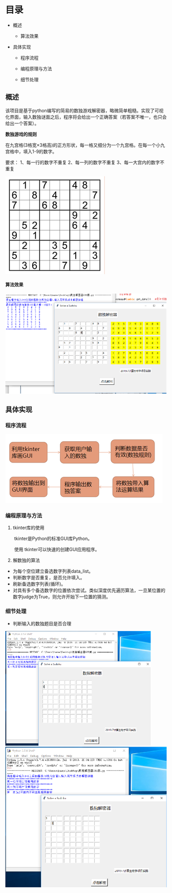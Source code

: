 # 目录

- 概述

  - 算法效果

- 具体实现

  - 程序流程

  - 编程原理与方法

  - 细节处理

    

## 概述

该项目是基于python编写的简易的数独游戏解密器，略微简单粗糙。实现了可视化界面，输入数独谜面之后，程序将会给出一个正确答案（若答案不唯一，也只会给出一个答案）。

**数独游戏的规则**

在九宫格(3格宽×3格高)的正方形状，每一格又细分为一个九宫格。在每一个小九宫格中，填入1-9的数字。

要求：
	1、每一行的数字不重复
	2、每一列的数字不重复
	3、每一大宫内的数字不重复

![](img/1.png)

#### 算法效果

![](img/2.png)



## 具体实现

### 程序流程

![](img/3.png)

### 编程原理与方法

1. tkinter库的使用

   ​      tkinter是Python的标准GUI库Python。

   ​      使用 tkinter可以快速的创建GUI应用程序。

2. 解数独的算法

- 为每个空位建立备选数字列表data_list。
- 判断数字是否重复，是否允许填入。
- 刷新备选数字列表(循环)。
- 对具有多个备选数字的位置依次尝试。类似深度优先遍历算法，一旦某位置的数字judge为True，则允许开始下一位置的猜测。

### 细节处理

-  判断输入的数独题目是否合理

<img src="img/4.png" style="zoom:67%;" />

<img src="img/5.png" style="zoom:80%;" />



